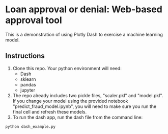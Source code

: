 # Loan approval or denial: Web-based approval tool

This is a demonstration of using Plotly Dash to exercise a machine learning model.

## Instructions

1. Clone this repo. Your python environment will need:
    - Dash
    - sklearn
    - pandas
    - jupyter
2. The repo already includes two pickle files, "scaler.pkl" and "model.pkl". If you change your model using the provided notebook "predict_fraud_model.ipynb", you will need to make sure you run the final cell and refresh these models.
3. To run the dash app, run the dash file from the command line:
```
python dash_example.py
```